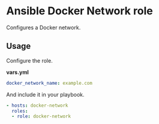 # Ansible Docker Network role

Configures a Docker network.

## Usage

Configure the role.

**vars.yml**

```yml
docker_network_name: example.com
```

And include it in your playbook.

```yml
- hosts: docker-network
  roles:
  - role: docker-network
```